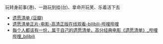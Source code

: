 玩转身前事(港)、一路玩到挂(台)、拿命开玩笑、乐着活下去
- [遗愿清单 (豆瓣)](https://movie.douban.com/subject/1867345/)
- [遗愿清单正片-电影-高清正版在线观看-bilibili-哔哩哔哩](https://www.bilibili.com/bangumi/play/ep312384)
- [每个人都该有一份，属于自己的遗愿清单，高分经典电影《遗愿清单》_哔哩哔哩_bilibili](https://www.bilibili.com/video/BV1uu411M7Ce/)
